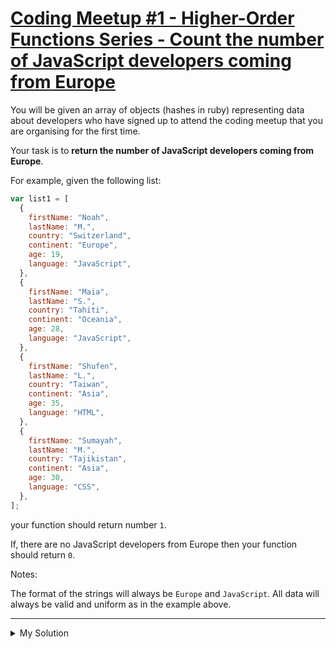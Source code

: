# [Coding Meetup #1 - Higher-Order Functions Series - Count the number of JavaScript developers coming from Europe](https://www.codewars.com/kata/582746fa14b3892727000c4f)

You will be given an array of objects (hashes in ruby) representing data about developers who have signed up to attend
the coding meetup that you are organising for the first time.

Your task is to **return the number of JavaScript developers coming from Europe**.

For example, given the following list:

```javascript
var list1 = [
  {
    firstName: "Noah",
    lastName: "M.",
    country: "Switzerland",
    continent: "Europe",
    age: 19,
    language: "JavaScript",
  },
  {
    firstName: "Maia",
    lastName: "S.",
    country: "Tahiti",
    continent: "Oceania",
    age: 28,
    language: "JavaScript",
  },
  {
    firstName: "Shufen",
    lastName: "L.",
    country: "Taiwan",
    continent: "Asia",
    age: 35,
    language: "HTML",
  },
  {
    firstName: "Sumayah",
    lastName: "M.",
    country: "Tajikistan",
    continent: "Asia",
    age: 30,
    language: "CSS",
  },
];
```

your function should return number `1`.

If, there are no JavaScript developers from Europe then your function should return `0`.

Notes:

The format of the strings will always be `Europe` and `JavaScript`.
All data will always be valid and uniform as in the example above.

---

<details><summary>My Solution</summary>

```js
function countDevelopers(list) {
  return list.filter(
    (person) =>
      person.continent === "Europe" && person.language === "JavaScript",
  ).length;
}
```

</details>
